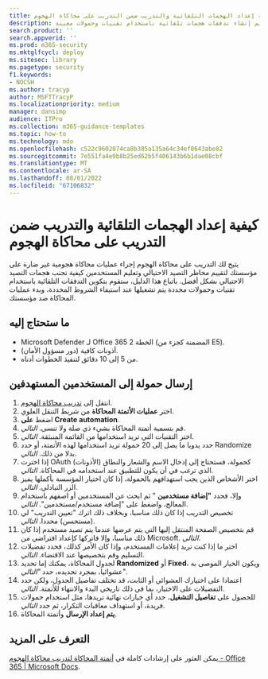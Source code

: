 ```yaml
---
title: كيفية إعداد الهجمات التلقائية والتدريب ضمن التدريب على محاكاة الهجوم
description: خطوات أتمتة تدريب محاكاة الهجوم وإرسال حمولة إلى المستخدمين المستهدفين. باتباع هذا الدليل، ستتعلم إنشاء تدفقات هجمات تلقائية باستخدام تقنيات وحمولات معينة.
search.product: ''
search.appverid: ''
ms.prod: m365-security
ms.mktglfcycl: deploy
ms.sitesec: library
ms.pagetype: security
f1.keywords:
- NOCSH
ms.author: tracyp
author: MSFTTracyP
ms.localizationpriority: medium
manager: dansimp
audience: ITPro
ms.collection: m365-guidance-templates
ms.topic: how-to
ms.technology: mdo
ms.openlocfilehash: c522c9602874ca8b385a135a64c34ef0643abe82
ms.sourcegitcommit: 7e551fa4e9b8b25ed62b5f406143b6b1dae08cbf
ms.translationtype: MT
ms.contentlocale: ar-SA
ms.lasthandoff: 08/01/2022
ms.locfileid: "67106832"
---
```

# <a name="how-to-setup-automated-attacks-and-training-within-attack-simulation-training"></a>كيفية إعداد الهجمات التلقائية والتدريب ضمن التدريب على محاكاة الهجوم

يتيح لك التدريب على محاكاة الهجوم إجراء عمليات محاكاة هجومية غير ضارة على مؤسستك لتقييم مخاطر التصيد الاحتيالي وتعليم المستخدمين كيفية تجنب هجمات التصيد الاحتيالي بشكل أفضل. باتباع هذا الدليل، ستقوم بتكوين التدفقات التلقائية باستخدام تقنيات وحمولات محددة يتم تشغيلها عند استيفاء الشروط المحددة، وبدء عمليات المحاكاة ضد مؤسستك.

## <a name="what-youll-need"></a>ما ستحتاج إليه

- Microsoft Defender لـ Office 365 الخطة 2 (المضمنة كجزء من E5).
- أذونات كافية (دور مسؤول الأمان).
- من 5 إلى 10 دقائق لتنفيذ الخطوات أدناه.

## <a name="send-a-payload-to-target-users"></a>إرسال حمولة إلى المستخدمين المستهدفين

1. انتقل إلى [تدريب محاكاة الهجوم](https://security.microsoft.com/attacksimulator).
1. اختر **عمليات الأتمتة المحاكاة** من شريط التنقل العلوي.
1. اضغط **على Create automation**.
1. قم بتسمية أتمتة المحاكاة بشيء ذي صلة ولا تنسى. *التالي*.
1. اختر التقنيات التي تريد استخدامها من القائمة المنبثقة. *التالي*.
1. حدد يدويا ما يصل إلى 20 حمولة تريد استخدامها لهذه الأتمتة، أو حدد Randomize بدلا من ذلك. *التالي*.
1. إذا اخترت OAuth كحمولة، فستحتاج إلى إدخال الاسم والشعار والنطاق (الأذونات) الذي ترغب في أن يكون للتطبيق عند استخدامه في المحاكاة. *التالي*.
1. اختر الأشخاص الذين يجب استهدافهم بالحمولة، إذا كان اختيار المؤسسة بأكملها يميز الزر التبادلي. *التالي*.
1. وإلا، فحدد **"إضافة مستخدمين** " ثم ابحث عن المستخدمين أو اصفهم باستخدام المعالج، واضغط على "إضافة مستخدم/مستخدمين". *التالي*.
1. تخصيص التدريب إذا كان ذلك مناسبا، وبخلاف ذلك اترك "تعيين التدريب" لي (مستحسن) محددا. *التالي*.
1. قم بتخصيص الصفحة المنتقل إليها التي يتم عرضها عندما يتم تصيد مستخدم إذا كان ذلك مناسبا، وإلا فاتركها كإعداد افتراضي من Microsoft. *التالي*.
1. اختر ما إذا كنت تريد إعلامات المستخدم، وإذا كان الأمر كذلك، فحدد تفضيلات التسليم وقم بتخصيصها عند الاقتضاء. *التالي*.
1. لجدول المحاكاة، يمكنك إما تحديد **Randomized** أو **Fixed**، ويكون الخيار الموصى به عشوائيا، بمجرد تحديده، حدد *"التالي*".
1. اعتمادا على اختيارك العشوائي أو الثابت، قد تختلف تفاصيل الجدول، ولكن حدد التفضيلات على الاختيار، بما في ذلك تاريخي البدء والانتهاء للأتمتة. *التالي*.
1. للحصول على **تفاصيل التشغيل**، حدد أي خيارات نهائية تريدها، مثل استخدام حمولات فريدة، أو استهداف معاقبات التكرار، ثم حدد *التالي*.
1. **يتم إعداد الإرسال** وأتمتة المحاكاة.

## <a name="learn-more"></a>التعرف على المزيد

يمكن العثور على إرشادات كاملة في [أتمتة المحاكاة لتدريب محاكاة الهجوم - Office 365 | Microsoft Docs](../../office-365-security/attack-simulation-training-simulation-automations.md).
